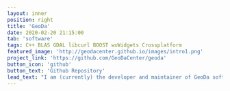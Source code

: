 ```yaml
---
layout: inner
position: right
title: 'GeoDa'
date: 2020-02-20 21:15:00
tab: 'software'
tags: C++ BLAS GDAL libcurl BOOST wxWidgets Crossplatform
featured_image: 'http://geodacenter.github.io/images/intro1.png'
project_link: 'https://github.com/GeoDaCenter/geoda'
button_icon: 'github'
button_text: 'Github Repository'
lead_text: "I am (currently) the developer and maintainer of GeoDa software. GeoDa is a cross-platform desktop software that serves as an introduction to spatial data analysis. The program provides a user-friendly and graphical interface to methods of exploratory spatial data analysis (ESDA), such as spatial autocorrelation statistics for aggregate data (several thousand records), and basic spatial regression analysis. GeoDa's worldwide user numbers is over 310,000 (August 2019). This includes lab users at universities such as Harvard, MIT, and Cornell."
---
```

